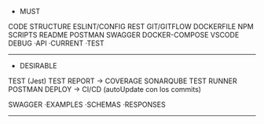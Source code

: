 - MUST

CODE STRUCTURE
ESLINT/CONFIG
REST
GIT/GITFLOW
DOCKERFILE
NPM SCRIPTS
README
POSTMAN
SWAGGER
DOCKER-COMPOSE
VSCODE DEBUG
·API
·CURRENT
·TEST

----------------------

- DESIRABLE

TEST (Jest)
TEST REPORT -> COVERAGE
SONARQUBE
TEST RUNNER POSTMAN
DEPLOY -> CI/CD (autoUpdate con los commits)

SWAGGER
·EXAMPLES
·SCHEMAS
·RESPONSES

---------------------
